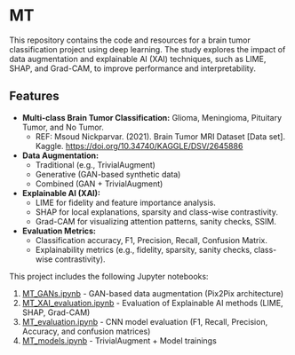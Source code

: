 # MT

This repository contains the code and resources for a brain tumor classification project using deep learning. The study explores the impact of data augmentation and explainable AI (XAI) techniques, such as LIME, SHAP, and Grad-CAM, to improve performance and interpretability.

## Features
- **Multi-class Brain Tumor Classification:** Glioma, Meningioma, Pituitary Tumor, and No Tumor.
  - REF: Msoud Nickparvar. (2021). Brain Tumor MRI Dataset [Data set]. Kaggle. https://doi.org/10.34740/KAGGLE/DSV/2645886
- **Data Augmentation:** 
  - Traditional (e.g., TrivialAugment)
  - Generative (GAN-based synthetic data)
  - Combined (GAN + TrivialAugment)
- **Explainable AI (XAI):**
  - LIME for fidelity and feature importance analysis.
  - SHAP for local explanations, sparsity and class-wise contrastivity.
  - Grad-CAM for visualizing attention patterns, sanity checks, SSIM.
- **Evaluation Metrics:**
  - Classification accuracy, F1, Precision, Recall, Confusion Matrix.
  - Explainability metrics (e.g., fidelity, sparsity, sanity checks, class-wise contrastivity).

This project includes the following Jupyter notebooks:

1. [MT_GANs.ipynb](MT_GANs.ipynb) - GAN-based data augmentation (Pix2Pix architecture)
2. [MT_XAI_evaluation.ipynb](MT_XAI_evaluation.ipynb) - Evaluation of Explainable AI methods (LIME, SHAP, Grad-CAM)
3. [MT_evaluation.ipynb](MT_evaluation.ipynb) -  CNN model evaluation (F1, Recall, Precision, Accuracy, and confusion matrices)
4. [MT_models.ipynb](MT_models.ipynb) - TrivialAugment + Model trainings
